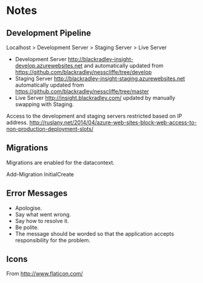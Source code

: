 Notes
===========

Development Pipeline
--------------
Localhost > Development Server > Staging Server > Live Server

* Development Server http://blackradley-insight-develop.azurewebsites.net and
  automatically updated from https://github.com/blackradley/nesscliffe/tree/develop 
* Staging Server http://blackradley-insight-staging.azurewebsites.net 
  automatically updated from https://github.com/blackradley/nesscliffe/tree/master
* Live Server http://insight.blackradley.com/
  updated by manually swapping with Staging.

Access to the development and staging servers restricted based on IP address.
http://ruslany.net/2014/04/azure-web-sites-block-web-access-to-non-production-deployment-slots/

Migrations
-----------
Migrations are enabled for the datacontext.

Add-Migration InitialCreate

Error Messages
-----------
* Apologise.
* Say what went wrong.
* Say how to resolve it.
* Be polite.
* The message should be worded so that the application accepts responsibility for the problem. 

Icons
-----------
From http://www.flaticon.com/